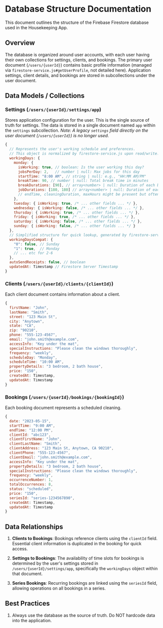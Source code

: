 # Database Structure Documentation

This document outlines the structure of the Firebase Firestore database used in the Housekeeping App.

## Overview

The database is organized around user accounts, with each user having their own collections for settings, clients, and bookings.
The primary user document (`/users/{userId}`) contains basic profile information (managed via `firestore-service.js#getUserProfile`, not detailed here).
Application settings, client details, and bookings are stored in subcollections under the user document.

## Data Models / Collections

### Settings (`/users/{userId}/settings/app`)

Stores application configuration for the user. This is the single source of truth for settings.
The data is stored in a single document named `app` within the `settings` subcollection.
*Note: A legacy `settings` field directly on the user document (`/users/{userId}`) is no longer used.*

```javascript
{
  // Represents the user's working schedule and preferences.
  // This object is normalized by firestore-service.js upon read/write.
  workingDays: {
    monday: {
      isWorking: true, // boolean: Is the user working this day?
      jobsPerDay: 2,   // number | null: Max jobs for this day
      startTime: "8:00 AM", // string | null: e.g., "HH:MM AM/PM"
      breakTime: 90, // number | null: Total break time in minutes
      breakDurations: [90], // array<number> | null: Duration of each break
      jobDurations: [180, 180] // array<number> | null: Duration of each job slot
      // endTime, cleaningDuration, maxHours might be present but often null/calculated
    },
    tuesday: { isWorking: true, /* ... other fields ... */ },
    wednesday: { isWorking: false, /* ... other fields ... */ },
    thursday: { isWorking: true, /* ... other fields ... */ },
    friday: { isWorking: true, /* ... other fields ... */ },
    saturday: { isWorking: false, /* ... other fields ... */ },
    sunday: { isWorking: false, /* ... other fields ... */ }
  },
  // Simplified structure for quick lookup, generated by firestore-service.js
  workingDaysCompat: {
    "0": false, // Sunday
    "1": true,  // Monday
    // ... etc for 2-6
  },
  autoSendReceipts: false, // boolean
  updatedAt: Timestamp // Firestore Server Timestamp
}
```

### Clients (`/users/{userId}/clients/{clientId}`)

Each client document contains information about a client.

```javascript
{
  firstName: "John",
  lastName: "Smith",
  street: "123 Main St",
  city: "Anytown",
  state: "CA",
  zip: "90210",
  phone: "555-123-4567",
  email: "john.smith@example.com",
  accessInfo: "Key under the mat",
  specialInstructions: "Please clean the windows thoroughly",
  frequency: "weekly",
  scheduleDay: "Monday",
  scheduleTime: "10:00 AM",
  propertyDetails: "3 bedroom, 2 bath house",
  price: "150",
  createdAt: Timestamp,
  updatedAt: Timestamp
}
```

### Bookings (`/users/{userId}/bookings/{bookingId}`)

Each booking document represents a scheduled cleaning.

```javascript
{
  date: "2023-05-15",
  startTime: "9:00 AM",
  endTime: "12:00 PM",
  clientId: "abc123",
  clientFirstName: "John",
  clientLastName: "Smith",
  clientAddress: "123 Main St, Anytown, CA 90210",
  clientPhone: "555-123-4567",
  clientEmail: "john.smith@example.com",
  accessInfo: "Key under the mat",
  propertyDetails: "3 bedroom, 2 bath house",
  specialInstructions: "Please clean the windows thoroughly",
  frequency: "weekly",
  occurrenceNumber: 1,
  totalOccurrences: 8,
  status: "scheduled",
  price: "150",
  seriesId: "series-1234567890",
  createdAt: Timestamp,
  updatedAt: Timestamp
}
```

## Data Relationships

1. **Clients to Bookings**: Bookings reference clients using the `clientId` field. Essential client information is duplicated in the booking for quick access.

2. **Settings to Bookings**: The availability of time slots for bookings is determined by the user's settings stored in `/users/{userId}/settings/app`, specifically the `workingDays` object within that document.

3. **Series Bookings**: Recurring bookings are linked using the `seriesId` field, allowing operations on all bookings in a series.

## Best Practices

1. Always use the database as the source of truth. Do NOT hardcode data into the application. 